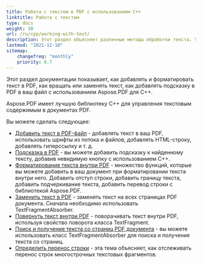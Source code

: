 ```yaml
---
title: Работа с текстом в PDF с использованием C++
linktitle: Работа с текстом
type: docs
weight: 30
url: /ru/cpp/working-with-text/
description: Этот раздел объясняет различные методы обработки текста. Узнайте, как добавлять, заменять, вращать, искать текст с помощью Aspose.PDF и C++.
lastmod: "2021-12-10"
sitemap:
    changefreq: "monthly"
    priority: 0.7
---
```


Этот раздел документации показывает, как добавлять и форматировать текст в PDF, как вращать или заменять текст, как добавлять подсказку в PDF в ваш файл с использованием Aspose.PDF для C++.

Aspose.PDF имеет лучшую библиотеку C++ для управления текстовым содержимым в документах PDF.

Вы можете сделать следующее:

- [Добавить текст в PDF-файл](/pdf/ru/cpp/add-text-to-pdf-file/) - добавлять текст в ваш PDF, использовать шрифты из потока и файлов, добавлять HTML-строку, добавлять гиперссылку и т. д.
- [Подсказка в PDF](/pdf/ru/cpp/pdf-tooltip/) - вы можете добавить подсказку к найденному тексту, добавив невидимую кнопку с использованием C++.
- [Форматирование текста внутри PDF](/pdf/ru/cpp/text-formatting-inside-pdf/) - множество функций, которые вы можете добавить в ваш документ при форматировании текста внутри него. Добавить отступ строки, добавить границу текста, добавить подчеркивание текста, добавить перевод строки с библиотекой Aspose.PDF.
- [Заменить текст в PDF](/pdf/ru/cpp/replace-text-in-pdf/) - заменять текст на всех страницах PDF документа. Сначала необходимо использовать TextFragmentAbsorber.
- [Повернуть текст внутри PDF](/pdf/ru/cpp/rotate-text-inside-pdf/) - поворачивать текст внутри PDF, используя свойство поворота класса TextFragment.
- [Поиск и получение текста со страниц PDF документа](/pdf/ru/cpp/search-and-get-text-from-pdf/) - вы можете использовать класс TextFragmentAbsorber для поиска и получения текста со страниц.
- [Определить перенос строки](/pdf/ru/cpp/determine-line-break/) - эта тема объясняет, как отслеживать перенос строк многострочных текстовых фрагментов.